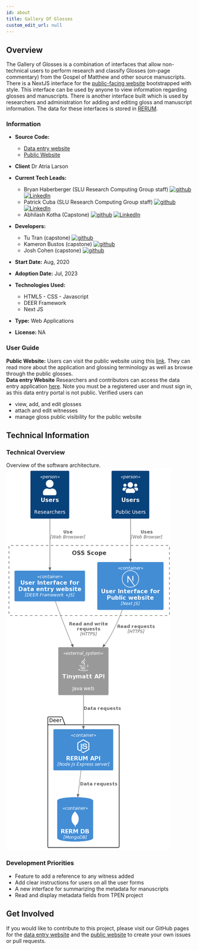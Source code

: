 ```yaml
---
id: about
title: Gallery Of Glosses
custom_edit_url: null
---
```

<!-- A header image is optional; if used should be no greater than 200x600 -->
<!--![Header Alt Text](header.png) -->

## Overview

The Gallery of Glosses is a combination of interfaces that allow non-technical users to perform research and classify Glosses (on-page commentary) from the Gospel of Matthew and other source manuscripts. There is a NextJS interface for the [public-facing website](https://gog-public-site.vercel.app/) bootstrapped with style. This interface can be used by anyone to view information regarding glosses and manuscripts. There is another interface built which is used by researchers and administration for adding and editing gloss and manuscript information. The data for these interfaces is stored in [RERUM](https://rerum.io).


### Information

- **Source Code:**
  - [Data entry website](https://github.com/CenterForDigitalHumanities/glossing-entries)
  - [Public Website](https://github.com/CenterForDigitalHumanities/Gallery-of-Glosses)
- **Client** Dr Atria Larson
- **Current Tech Leads:** 
  - Bryan Haberberger (SLU Research Computing Group staff)  [<img src="/img/github.svg" alt="github" width="25" height="25" />](https://github.com/thehabes)   [<img src="/img/linkedin.svg" alt="LinkedIn" width="25" height="25" />](https://www.linkedin.com/in/bryan-haberberger-7033a0b3/) 
  - Patrick Cuba (SLU Research Computing Group staff)  [<img src="/img/github.svg" alt="github" width="25" height="25" />](https://github.com/cubap)   [<img src="/img/linkedin.svg" alt="LinkedIn" width="25" height="25" />](https://www.linkedin.com/in/patrick-cuba-9539334/) 
  - Abhilash Kotha (Capstone) [<img src="/img/github.svg" alt="github" width="25" height="25" />](https://github.com/AbhilashKotha)   [<img src="/img/linkedin.svg" alt="LinkedIn" width="25" height="25" />](https://www.linkedin.com/in/abhilashkotha/) 
- **Developers:**
  - Tu Tran (capstone) [<img src="/img/github.svg" alt="github" width="25" height="25" />](https://github.com/TheTuTran)
  - Kameron Bustos (capstone) [<img src="/img/github.svg" alt="github" width="25" height="25" />](https://github.com/KamBustos)
  - Josh Cohen (capstone) [<img src="/img/github.svg" alt="github" width="25" height="25" />](https://github.com/cohen-j)

- **Start Date:** Aug, 2020 
- **Adoption Date:** Jul, 2023
- **Technologies Used:** 
  - HTML5 - CSS - Javascript
  - DEER Framework
  - Next JS
- **Type:** Web Applications
- **License:** NA

### User Guide

**Public Website:** Users can visit the public website using this [link](https://gog-public-site.vercel.app/).  They can read more about the application and glossing terminology as well as browse through the public glosses.  
**Data entry Website** Researchers and contributors can access the data entry application [here](https://glossing.rerum.io/).  Note you must be a registered user and must sign in, as this data entry portal is not public.  Verified users can 
- view, add, and edit glosses
- attach and edit witnesses 
- manage gloss public visibility for the public website

## Technical Information

### Technical Overview

Overview of the software architecture.
![Software Architecture](architecture.png)

### Development Priorities

- Feature to add a reference to any witness added
- Add clear instructions for users on all the user forms
- A new interface for summarizing the metadata for manuscripts
- Read and display metadata fields from TPEN project

## Get Involved

If you would like to contribute to this project, please visit our GitHub pages for the [data entry website](https://github.com/CenterForDigitalHumanities/glossing-entries) and the [public website](https://github.com/CenterForDigitalHumanities/Gallery-of-Glosses) to create your own issues or pull requests.
